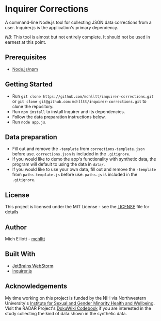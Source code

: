 # Inquirer Corrections
A command-line Node.js tool for collecting JSON data corrections from a user. Inquirer.js is the application's primary dependency.

*NB*: This tool is almost but not entirely complete. It should not be used in earnest at this point.

## Prerequisites
- [Node.js/npm](https://nodejs.org/en/download/)

## Getting Started
- Run `git clone https://github.com/mchlltt/inquirer-corrections.git` or `git clone git@github.com:mchlltt/inquirer-corrections.git` to clone the repository.
- Run `npm install` to install Inquirer and its dependencies.
- Follow the data preparation instructions below.
- Run `node app.js`.

## Data preparation
- Fill out and remove the `-template` from `corrections-template.json` before use. `corrections.json` is included in the `.gitignore`.
- If you would like to demo the app's functionality with synthetic data, the program will default to using the data in `data/`.
- If you would like to use your own data, fill out and remove the `-template` from `paths-template.js` before use. `paths.js` is included in the `.gitignore`.

## License
This project is licensed under the MIT License - see the [LICENSE](LICENSE) file for details 

## Author
Mich Elliott - [mchlltt](http://github.com/mchlltt)

## Built With
- [JetBrains WebStorm](https://www.jetbrains.com/webstorm/)
- [Inquirer.js](https://github.com/SBoudrias/Inquirer.js/)

## Acknowledgements
My time working on this project is funded by the NIH via Northwestern University's [Institute for Sexual and Gender Minority Health and Wellbeing](http://isgmh.northwestern.edu/). Visit the RADAR Project's [DokuWiki Codebook](http://codebook.netcanvas-r.com/doku.php?id=radar:start) if you are interested in the study collecting the kind of data shown in the synthetic data.
